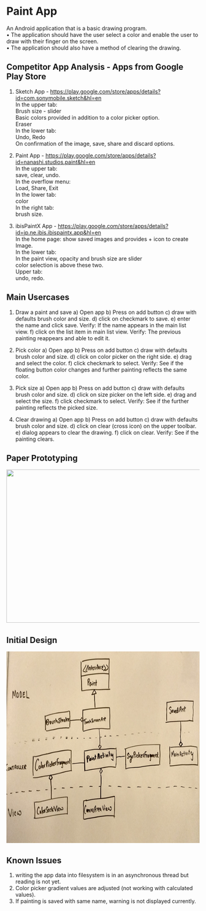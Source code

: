 # Paint App

An Android application that is a basic drawing program.  
• The application should have the user select a color and enable the user to draw with their finger on the screen.  
• The application should also have a method of clearing the drawing.  


## Competitor App Analysis - Apps from Google Play Store  
1) Sketch App - https://play.google.com/store/apps/details?id=com.sonymobile.sketch&hl=en  
  In the upper tab:  
    Brush size - slider  
    Basic colors provided in addition to a color picker option.  
    Eraser  
  In the lower tab:  
	  Undo, Redo  
	  On confirmation of the image, save, share and discard options.  
	  
2) Paint App - https://play.google.com/store/apps/details?id=nanashi.studios.paint&hl=en  
	In the upper tab:   
    save, clear, undo.  
	In the overflow menu:  
    Load, Share, Exit  
	In the lower tab:   
    color  
	In the right tab:   
    brush size.  
  
3) 	ibisPaintX App  - https://play.google.com/store/apps/details?id=jp.ne.ibis.ibispaintx.app&hl=en  
	In the home page: show saved images and provides + icon to create Image.  
  In the lower tab:   
    In the paint view, opacity and brush size are slider  
    color selection is above these two.  
  Upper tab:   
    undo, redo.  
    
## Main Usercases
1) Draw a paint and save
   a) Open app
   b) Press on add button
   c) draw with defaults brush color and size.
   d) click on checkmark to save.
   e) enter the name and click save.
   Verify: If the name appears in the main list view.
   f) click on the list item in main list view.
   Verify: The previous painting reappears and able to edit it.
    
 2) Pick color
   a) Open app
   b) Press on add button
   c) draw with defaults brush color and size.
   d) click on color picker on the right side.
   e) drag and select the color.
   f) click checkmark to select.
   Verify: See if the floating button color changes and further painting reflects the same color.
  
 3) Pick size 
   a) Open app
   b) Press on add button
   c) draw with defaults brush color and size.
   d) click on size picker on the left side.
   e) drag and select the size.
   f) click checkmark to select.
   Verify: See if the further painting reflects the picked size.
   
 4) Clear drawing
   a) Open app
   b) Press on add button
   c) draw with defaults brush color and size.
   d) click on clear (cross icon) on the upper toolbar.
   e) dialog appears to clear the drawing.
   f) click on clear.
   Verify: See if the painting clears.
   
## Paper Prototyping
<img src="./refimages/paperprototype.jpg" width="532" height="400"> 


## Initial Design
<img src="./refimages/initial_design.jpg" width="732" height="500"> 


## Known Issues
1) writing the app data into filesystem is in an asynchronous thread but reading is not yet.
2) Color picker gradient values are adjusted (not working with calculated values).
3) If painting is saved with same name, warning is not displayed currently.
